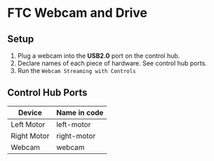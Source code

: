 # FTC Webcam and Drive
## Setup
1. Plug a webcam into the **USB2.0** port on the control hub. 
2. Declare names of each piece of hardware. See control hub ports. 
3. Run the `Webcam Streaming with Controls`

## Control Hub Ports
| Device | Name in code |
| ------------- | ------------- |
| Left Motor | left-motor  |
| Right Motor  | right-motor  |
| Webcam  | webcam  |
